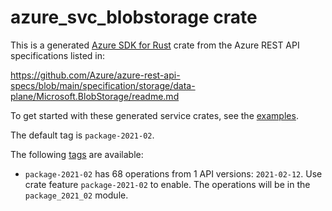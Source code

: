 # azure_svc_blobstorage crate

This is a generated [Azure SDK for Rust](https://github.com/Azure/azure-sdk-for-rust) crate from the Azure REST API specifications listed in:

https://github.com/Azure/azure-rest-api-specs/blob/main/specification/storage/data-plane/Microsoft.BlobStorage/readme.md

To get started with these generated service crates, see the [examples](https://github.com/Azure/azure-sdk-for-rust/blob/main/services/README.md#examples).

The default tag is `package-2021-02`.

The following [tags](https://github.com/Azure/azure-sdk-for-rust/blob/main/services/tags.md) are available:

- `package-2021-02` has 68 operations from 1 API versions: `2021-02-12`. Use crate feature `package-2021-02` to enable. The operations will be in the `package_2021_02` module.